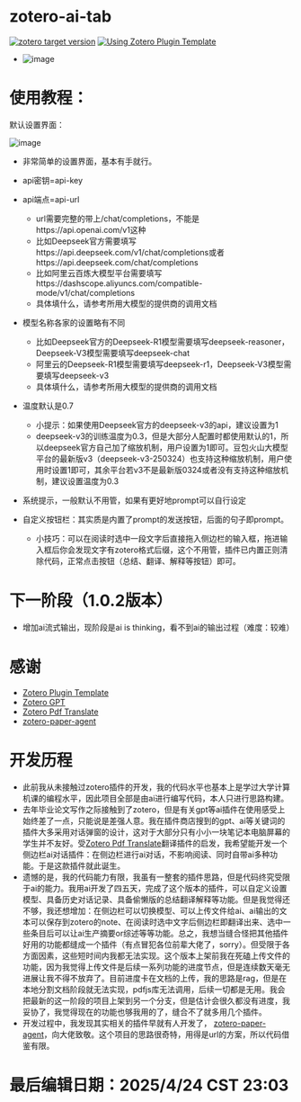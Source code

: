 # zotero-ai-tab
[![zotero target version](https://img.shields.io/badge/Zotero-7-green?style=flat-square&logo=zotero&logoColor=CC2936)](https://www.zotero.org)
[![Using Zotero Plugin Template](https://img.shields.io/badge/Using-Zotero%20Plugin%20Template-blue?style=flat-square&logo=github)](https://github.com/windingwind/zotero-plugin-template)

 - ![image](https://github.com/user-attachments/assets/7d2608ec-1e56-48c8-b129-8449d09e7454)


# 使用教程：
默认设置界面：

![image](https://github.com/user-attachments/assets/a0caf0f4-25cc-463d-940c-4ce41a55ad2e)


 - 非常简单的设置界面，基本有手就行。

 - api密钥=api-key

 - api端点=api-url
   - url需要完整的带上/chat/completions，不能是https://api.openai.com/v1这种
   - 比如Deepseek官方需要填写https://api.deepseek.com/v1/chat/completions或者https://api.deepseek.com/chat/completions
   - 比如阿里云百炼大模型平台需要填写https://dashscope.aliyuncs.com/compatible-mode/v1/chat/completions
   - 具体填什么，请参考所用大模型的提供商的调用文档

 - 模型名称各家的设置略有不同
   - 比如Deepseek官方的Deepseek-R1模型需要填写deepseek-reasoner，Deepseek-V3模型需要填写deepseek-chat
   - 阿里云的Deepseek-R1模型需要填写deepseek-r1，Deepseek-V3模型需要填写deepseek-v3
   - 具体填什么，请参考所用大模型的提供商的调用文档

 - 温度默认是0.7
   - 小提示：如果使用Deepseek官方的deepseek-v3的api，建议设置为1
   - deepseek-v3的训练温度为0.3，但是大部分人配置时都使用默认的1，所以deepseek官方自己加了缩放机制，用户设置为1即可。豆包火山大模型平台的最新版v3（deepseek-v3-250324）也支持这种缩放机制，用户使用时设置1即可，其余平台若v3不是最新版0324或者没有支持这种缩放机制，建议设置温度为0.3

 - 系统提示，一般默认不用管，如果有更好地prompt可以自行设定

 - 自定义按钮栏：其实质是内置了prompt的发送按钮，后面的句子即prompt。
   - 小技巧：可以在阅读时选中一段文字后直接拖入侧边栏的输入框，拖进输入框后你会发现文字有zotero格式后缀，这个不用管，插件已内置正则清除代码，正常点击按钮（总结、翻译、解释等按钮）即可。

# 下一阶段（1.0.2版本）
 - 增加ai流式输出，现阶段是ai is thinking，看不到ai的输出过程（难度：较难）

# 感谢
- [Zotero Plugin Template](https://github.com/windingwind/zotero-plugin-template)
- [Zotero GPT](https://github.com/MuiseDestiny/zotero-gpt)
- [Zotero Pdf Translate](https://github.com/windingwind/zotero-pdf-translate)
- [zotero-paper-agent](https://github.com/windfollowingheart/zotero-paper-agent)

# 开发历程
 - 此前我从未接触过zotero插件的开发，我的代码水平也基本上是学过大学计算机课的编程水平，因此项目全部是由ai进行编写代码，本人只进行思路构建。
 - 去年毕业论文写作之际接触到了zotero，但是有关gpt等ai插件在使用感受上始终差了一点，只能说是差强人意。我在插件商店搜到的gpt、ai等关键词的插件大多采用对话弹窗的设计，这对于大部分只有小小一块笔记本电脑屏幕的学生并不友好。受[Zotero Pdf Translate](https://github.com/windingwind/zotero-pdf-translate)翻译插件的启发，我希望能开发一个侧边栏ai对话插件：在侧边栏进行ai对话，不影响阅读、同时自带ai多种功能。于是这款插件就此诞生。
 - 遗憾的是，我的代码能力有限，我虽有一整套的插件思路，但是代码终究受限于ai的能力。我用ai开发了四五天，完成了这个版本的插件，可以自定义设置模型、具备历史对话记录、具备偷懒版的总结翻译解释等功能。但是我觉得还不够，我还想增加：在侧边栏可以切换模型、可以上传文件给ai、ai输出的文本可以保存到zotero的note、在阅读时选中文字后侧边栏即翻译出来、选中一些条目后可以让ai生产摘要or综述等等功能。总之，我想当缝合怪把其他插件好用的功能都缝成一个插件（有点冒犯各位前辈大佬了，sorry）。但受限于各方面因素，这些短时间内我都无法实现。这个版本上架前我在死磕上传文件的功能，因为我觉得上传文件是后续一系列功能的进度节点，但是连续数天毫无进展让我不得不放弃了。目前进度卡在文档的上传，我的思路是rag，但是在本地分割文档阶段就无法实现，pdfjs库无法调用，后续一切都是无用。我会把最新的这一阶段的项目上架到另一个分支，但是估计会很久都没有进度，我妥协了，我觉得现在的功能也够我用的了，缝合不了就多用几个插件。
 - 开发过程中，我发现其实相关的插件早就有人开发了， [zotero-paper-agent](https://github.com/windfollowingheart/zotero-paper-agent)，向大佬致敬。这个项目的思路很奇特，用得是url的方案，所以代码借鉴有限。

# 最后编辑日期：2025/4/24 CST 23:03

